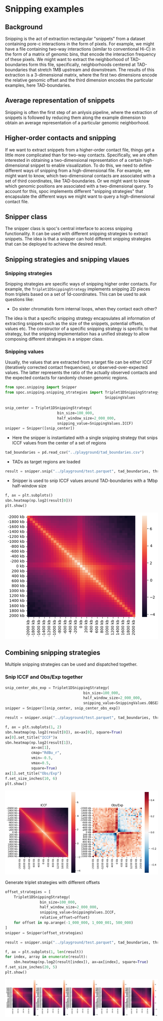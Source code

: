 # Snipping examples

## Background

Snipping is the act of extraction rectangular "snippets" from a dataset containing pore-c interactions in the form of pixels. For example, we might have a file containing two-way interactions (similar to conventional Hi-C) in the form of a matrix of genomic bins, that encode the interaction frequency of these pixels. We might want to extract the neighborhood of TAD-boundaries form this file, specifically, neighborhoods centered at TAD-boundaries that stretch 1MB upstream and downstream. The results of this extraction is a 3-dimensional matrix, where the first two dimensions encode the relative genomic offset and the third dimension encodes the particular examples, here TAD-boundaries.

## Average representation of snippets

Snipping is often the first step of an anlysis pipeline, where the extraction of snippets is followed by reducing them along the example dimension to obtain an average representation of a particular genomic neighborhood.

## Higher-order contacts and snipping

If we want to extract snippets from a higher-order contact file, things get a little more complicated than for two-way contacts. Specifically, we are often interested in obtaining a two-dimensional representation of a certain high-dimensional snippet to enable visualization. To do this, we need to define different ways of snipping from a high-dimensional file. For example, we might want to know, which two-dimensional contacts are associated with a set of third coordinates, like TAD-boundaries. Or we might want to know which genomic positions are associated with a two-dimensional query. To account for this, spoc implements different "snipping strategies" that encapsulate the different ways we might want to query a high-dimensional contact file.


## Snipper class
The snipper class is spoc's central interface to access snipping functionality. It can be used with different snipping strategies to extract snippets. The idea is that a snipper can hold different snipping strategies that can be deployed to achieve the desired result.


## Snipping strategies and snipping vlaues

### Snipping strategies

Snipping strategies are specific ways of snipping higher order contacts. For example, the `Triplet1DSnippingStrategy` implements snipping 2D pieces from triplets based on a set of 1d-coordinates. This can be used to ask questions like:

- Do sister chromatids form internal loops, when they contact each other?

The idea is that a specific snipping strategy encapsulates all information of extracting snippets such as the size of the snippets, potential offsets, values etc. The constructor of a specific snipping strategy is specific to that strategy, but the snipping implementation has a unified strategy to allow composing different strategies in a snipper class.

### Snipping values

Usually, the values that are extracted from a target file can be either ICCF (iteratively corrected contact frequencies), or observed-over-expected values. The latter represents the ratio of the actually observed contacts and the expected contacts for randomly chosen genomic regions.


```python
from spoc.snipping import Snipper
from spoc.snipping.snipping_strategies import Triplet1DSnippingStrategy,
                                              SnippingValues

snip_center = Triplet1DSnippingStrategy(
                        bin_size=100_000,
                        half_window_size=2_000_000,
                        snipping_value=SnippingValues.ICCF)
snipper = Snipper([snip_center])
```

- Here the snipper is instantiated with a single snipping strategy that snips ICCF values from the center of a set of regions


```python
tad_boundaries = pd.read_csv("../playground/tad_boundaries.csv")
```

- TADs as target regions are loaded


```python
result = snipper.snip("../playground/test.parquet", tad_boundaries, threads=40)
```

- Snipper is used to snip ICCF values around TAD-boundaries with a 1Mbp half-window size


```python
f, ax = plt.subplots()
sbn.heatmap(np.log2(result[0]))
plt.show()
```


    
![png](snipping_files/snipping_13_0.png)
    


## Combining snipping strategies
Multiple snipping strategies can be used and dispatched together.

### Snip ICCF and Obs/Exp together


```python
snip_center_obs_exp = Triplet1DSnippingStrategy(
                                    bin_size=100_000,
                                    half_window_size=2_000_000,
                                    snipping_value=SnippingValues.OBSEXP)
snipper = Snipper([snip_center, snip_center_obs_exp])
```


```python
result = snipper.snip("../playground/test.parquet", tad_boundaries, threads=40)
```


```python
f, ax = plt.subplots(1, 2)
sbn.heatmap(np.log2(result[0]), ax=ax[0], square=True)
ax[0].set_title("ICCF")x
sbn.heatmap(np.log2(result[1]),
            ax=ax[1],
            cmap="RdBu_r",
            vmin=-0.5,
            vmax=0.5,
            square=True)
ax[1].set_title("Obs/Exp")
f.set_size_inches(10, 6)
plt.show()
```


    
![png](snipping_files/snipping_19_0.png)
    


Generate triplet strategies with different offsets


```python
offset_strategies = [
    Triplet1DSnippingStrategy(
                bin_size=100_000,
                half_window_size=2_000_000,
                snipping_value=SnippingValues.ICCF,
                relative_offset=offset)
    for offset in np.arange(-1_000_000, 1_000_001, 500_000)
]
snipper = Snipper(offset_strategies)
```


```python
result = snipper.snip("../playground/test.parquet", tad_boundaries, threads=40)
```


```python
f, ax = plt.subplots(1, len(result))
for index, array in enumerate(result):
    sbn.heatmap(np.log2(result[index]), ax=ax[index], square=True)
f.set_size_inches(20, 5)
plt.show()
```


    
![png](snipping_files/snipping_24_0.png)
    

